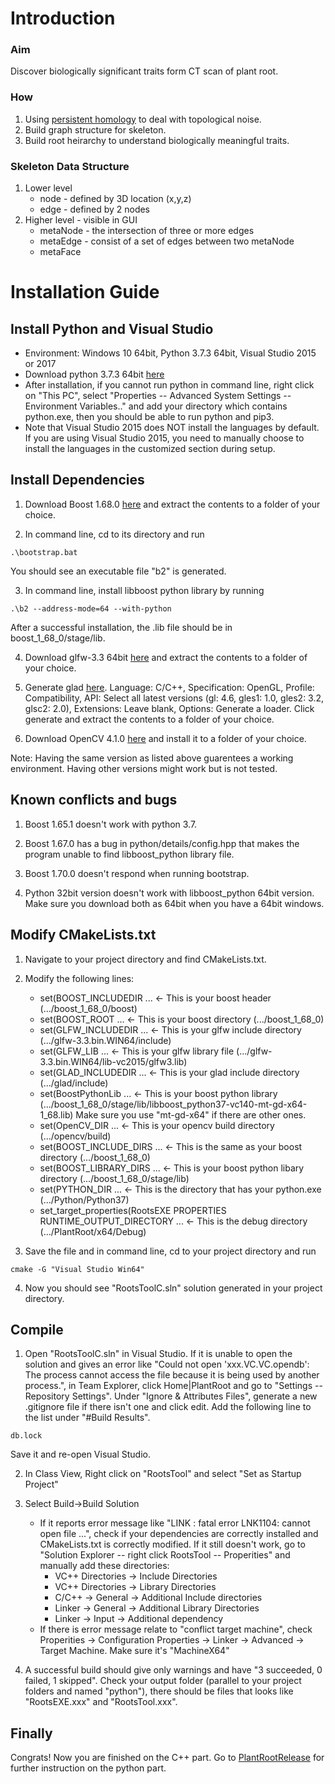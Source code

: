 # Introduction #

### Aim ###
Discover biologically significant traits form CT scan of plant root.

### How ###
1. Using [persistent homology](https://www.cse.wustl.edu/~taoju/research/homology_CCCG.pdf) to deal with topological noise.
2. Build graph structure for skeleton.
3. Build root heirarchy to understand biologically meaningful traits.

### Skeleton Data Structure ###
1. Lower level
   - node - defined by 3D location (x,y,z)
   - edge - defined by 2 nodes
2. Higher level - visible in GUI
   - metaNode - the intersection of three or more edges
   - metaEdge - consist of a set of edges between two metaNode
   - metaFace


# Installation Guide #

## Install Python and Visual Studio ##
 - Environment: Windows 10 64bit, Python 3.7.3 64bit, Visual Studio 2015 or 2017
 - Download python 3.7.3 64bit [here](https://www.python.org/ftp/python/3.7.3/python-3.7.3-amd64.exe)
 - After installation, if you cannot run python in command line, right click on "This PC", select "Properties -- Advanced System Settings -- Environment Variables.." and add your directory which contains python.exe, then you should be able to run python and pip3.
 - Note that Visual Studio 2015 does NOT install the languages by default. If you are using Visual Studio 2015, you need to manually choose to install the languages in the customized section during setup.

## Install Dependencies ##

1. Download Boost 1.68.0 [here](https://dl.bintray.com/boostorg/release/1.68.0/source/boost_1_68_0.zip) and extract the contents to a folder of your choice.

2. In command line, cd to its directory and run 
  ```
  .\bootstrap.bat
  ```
  You should see an executable file "b2" is generated.

3. In command line, install libboost python library by running
  ```
  .\b2 --address-mode=64 --with-python
  ```
  After a successful installation, the .lib file should be in boost_1_68_0/stage/lib.

4. Download glfw-3.3 64bit [here](https://github.com/glfw/glfw/releases/download/3.3/glfw-3.3.bin.WIN64.zip) and extract the contents to a folder of your choice.

5. Generate glad [here](http://glad.dav1d.de/#profile=compatibility&specification=gl&api=gl%3D4.6&api=gles1%3D1.0&api=gles2%3D3.2&api=glsc2%3D2.0&language=c&loader=on). Language: C/C++, Specification: OpenGL, Profile: Compatibility, API: Select all latest versions (gl: 4.6, gles1: 1.0, gles2: 3.2, glsc2: 2.0), Extensions: Leave blank, Options: Generate a loader. Click generate and extract the contents to a folder of your choice.

6. Download OpenCV 4.1.0 [here](https://sourceforge.net/projects/opencvlibrary/files/4.1.0/opencv-4.1.0-vc14_vc15.exe/download) and install it to a folder of your choice.

Note: Having the same version as listed above guarentees a working environment. Having other versions might work but is not tested.

## Known conflicts and bugs ##

1. Boost 1.65.1 doesn't work with python 3.7.

2. Boost 1.67.0 has a bug in python/details/config.hpp that makes the program unable to find libboost_python library file.

3. Boost 1.70.0 doesn't respond when running bootstrap.

4. Python 32bit version doesn't work with libboost_python 64bit version. Make sure you download both as 64bit when you have a 64bit windows.

## Modify CMakeLists.txt ##

1. Navigate to your project directory and find CMakeLists.txt.

2. Modify the following lines:
   - set(BOOST_INCLUDEDIR ... <- This is your boost header (.../boost_1_68_0/boost)
   - set(BOOST_ROOT ... <- This is your boost directory (.../boost_1_68_0)
   - set(GLFW_INCLUDEDIR ... <- This is your glfw include directory (.../glfw-3.3.bin.WIN64/include)
   - set(GLFW_LIB ... <- This is your glfw library file (.../glfw-3.3.bin.WIN64/lib-vc2015/glfw3.lib)
   - set(GLAD_INCLUDEDIR ... <- This is your glad include directory (.../glad/include)
   - set(BoostPythonLib ... <- This is your boost python library (.../boost_1_68_0/stage/lib/libboost_python37-vc140-mt-gd-x64-1_68.lib) Make sure you use "mt-gd-x64" if there are other ones.
   - set(OpenCV_DIR ... <- This is your opencv build directory (.../opencv/build)
   - set(BOOST_INCLUDE_DIRS ... <- This is the same as your boost directory (.../boost_1_68_0)
   - set(BOOST_LIBRARY_DIRS ... <- This is your boost python libary directory (.../boost_1_68_0/stage/lib)
   - set(PYTHON_DIR ... <- This is the directory that has your python.exe (.../Python/Python37)
   - set_target_properties(RootsEXE PROPERTIES RUNTIME_OUTPUT_DIRECTORY ... <- This is the debug directory (.../PlantRoot/x64/Debug)

3. Save the file and in command line, cd to your project directory and run
  ```
  cmake -G "Visual Studio Win64"
  ```

4. Now you should see "RootsToolC.sln" solution generated in your project directory.

## Compile ##

1. Open "RootsToolC.sln" in Visual Studio. If it is unable to open the solution and gives an error like "Could not open 'xxx.VC.VC.opendb': The process cannot access the file because it is being used by another process.", in Team Explorer, click Home|PlantRoot and go to "Settings -- Repository Settings". Under "Ignore & Attributes Files", generate a new .gitignore file if there isn't one and click edit. Add the following line to the list under "#Build Results".
  ```
  db.lock
  ```
  Save it and re-open Visual Studio.

2. In Class View, Right click on "RootsTool" and select "Set as Startup Project"

3. Select Build->Build Solution
   - If it reports error message like "LINK : fatal error LNK1104: cannot open file ...", check if your dependencies are correctly installed and CMakeLists.txt is correctly modified. If it still doesn't work, go to "Solution Explorer -- right click RootsTool -- Properities" and manually add these directories:
     - VC++ Directories -> Include Directories
     - VC++ Directories -> Library Directories
     - C/C++ -> General -> Additional Include directories
     - Linker -> General -> Additional Library Directories
     - Linker -> Input -> Additional dependency
   - If there is error message relate to "conflict target machine", check Properities -> Configuration Properties -> Linker -> Advanced -> Target Machine. Make sure it's "MachineX64"

4. A successful build should give only warnings and have "3 succeeded, 0 failed, 1 skipped". Check your output folder (parallel to your project folders and named "python"), there should be files that looks like "RootsEXE.xxx" and "RootsTool.xxx".

## Finally ##
Congrats! Now you are finished on the C++ part. Go to [PlantRootRelease](https://github.com/chunyuan1/PlantRootsRelease) for further instruction on the python part.